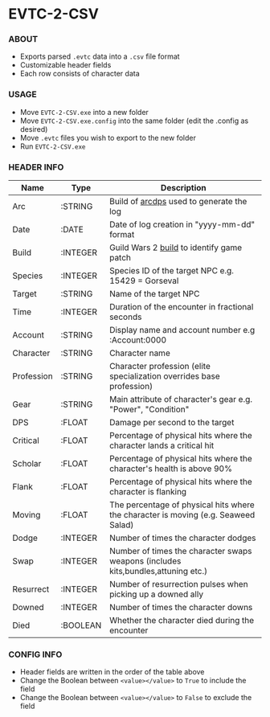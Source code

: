 # EVTC-2-CSV

### ABOUT
* Exports parsed `.evtc` data into a `.csv` file format
* Customizable header fields
* Each row consists of character data

### USAGE
* Move `EVTC-2-CSV.exe` into a new folder
* Move `EVTC-2-CSV.exe.config` into the same folder (edit the .config as desired)
* Move `.evtc` files you wish to export to the new folder
* Run `EVTC-2-CSV.exe`

### HEADER INFO
|Name      |Type    |Description|
|----------|--------|-----------|
|Arc       |:STRING |Build of [arcdps](https://www.deltaconnected.com/arcdps/) used to generate the log
|Date      |:DATE   |Date of log creation in "yyyy-mm-dd" format
|Build     |:INTEGER|Guild Wars 2 [build](https://api.guildwars2.com/v2/build) to identify game patch
|Species   |:INTEGER|Species ID of the target NPC e.g. 15429 = Gorseval
|Target    |:STRING |Name of the target NPC
|Time      |:INTEGER|Duration of the encounter in fractional seconds
|Account   |:STRING |Display name and account number e.g :Account:0000
|Character |:STRING |Character name
|Profession|:STRING |Character profession (elite specialization overrides base profession)
|Gear      |:STRING |Main attribute of character's gear e.g. "Power", "Condition"
|DPS       |:FLOAT  |Damage per second to the target
|Critical  |:FLOAT  |Percentage of physical hits where the character lands a critical hit
|Scholar   |:FLOAT  |Percentage of physical hits where the character's health is above 90%
|Flank     |:FLOAT  |Percentage of physical hits where the character is flanking
|Moving    |:FLOAT  |The percentage of physical hits where the character is moving (e.g. Seaweed Salad)
|Dodge     |:INTEGER|Number of times the character dodges
|Swap      |:INTEGER|Number of times the character swaps weapons (includes kits,bundles,attuning etc.)
|Resurrect |:INTEGER|Number of resurrection pulses when picking up a downed ally
|Downed    |:INTEGER|Number of times the character downs
|Died      |:BOOLEAN|Whether the character died during the encounter

### CONFIG INFO
* Header fields are written in the order of the table above
* Change the Boolean between `<value></value>` to `True` to include the field
* Change the Boolean between `<value></value>` to `False` to exclude the field
